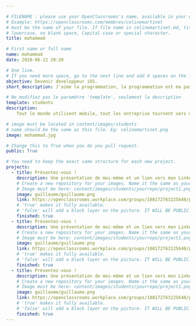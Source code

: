 ```yaml
---

# FILENAME : please use your OpenClassrooms's name, available in your url.
# Example: https://openclassrooms.com/membres/celinemartinet
# must be the name of your file. If file name is celinemartinet.md, title is celinemartinet.
# lowercase, no blank space, Capital case or special character.
title: mohammad

# First name or full name
name: mohammad
date: 2020-06-22 20:20

# One line.
# If you need more space, go to the next line and add 4 spaces on the left, as in 'description'.
objective: Devenir developpeur iOS.
short_description: J'aime la programmation, la programmation est ma passion.

# Ne modifiez pas le paramètre 'template', seulement la description
template: students
description:
    Tout le monde utilisent mobile, tout les entreprise tournent vers mobile pour gérér ses activités,     j'aimerais d'être parmi ces intreprises.

# image must be located in content/images/students
# name should be the same as this file. Eg: celinemartinet.png
image: mohammad.jpg

# Change this to True when you do you pull request.
public: True

# You need to keep the exact same structure for each new project.
projects:
  - title: Présentez-vous !
    description: Une présentation de moi-même et un lien vers mon LinkedIn.
    # Create a new repository for your images. Name it the same as your nickname and profile picture.
    # Image must be here: content/images/students/yourrepo/project1.png
    image: guillaume/guillaume.png
    link: https://openclassrooms.workplace.com/groups/108172763225648/permalink/509847656391488/
    # 'true' makes it fully available.
    # 'false' will add a black layer on the picture. IT WILL BE PUBLIC!
    finished: true
  - title: Présentez-vous !
    description: Une présentation de moi-même et un lien vers mon LinkedIn.
    # Create a new repository for your images. Name it the same as your nickname and profile picture.
    # Image must be here: content/images/students/yourrepo/project1.png
    image: guillaume/guillaume.png
    link: https://openclassrooms.workplace.com/groups/108172763225648/permalink/509847656391488/
    # 'true' makes it fully available.
    # 'false' will add a black layer on the picture. IT WILL BE PUBLIC!
    finished: true
  - title: Présentez-vous !
    description: Une présentation de moi-même et un lien vers mon LinkedIn.
    # Create a new repository for your images. Name it the same as your nickname and profile picture.
    # Image must be here: content/images/students/yourrepo/project1.png
    image: guillaume/guillaume.png
    link: https://openclassrooms.workplace.com/groups/108172763225648/permalink/509847656391488/
    # 'true' makes it fully available.
    # 'false' will add a black layer on the picture. IT WILL BE PUBLIC!
    finished: true    
---
```


